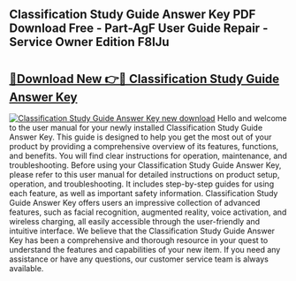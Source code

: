 ## Classification Study Guide Answer Key PDF Download Free - Part-AgF User Guide Repair - Service Owner Edition F8IJu

# <h2><a href="http://bc89328.oget.top/?id=Classification+Study+Guide+Answer+Key">🔗Download New 👉🔴 Classification Study Guide Answer Key</a></h2>

[![Classification Study Guide Answer Key new download](https://i.imgur.com/5g1atiW.png)](http://bc89328.oget.top/?id=Classification+Study+Guide+Answer+Key)
Hello and welcome to the user manual for your newly installed Classification Study Guide Answer Key. This guide is designed to help you get the most out of your product by providing a comprehensive overview of its features, functions, and benefits. You will find clear instructions for operation, maintenance, and troubleshooting. Before using your Classification Study Guide Answer Key, please refer to this user manual for detailed instructions on product setup, operation, and troubleshooting. It includes step-by-step guides for using each feature, as well as important safety information. Classification Study Guide Answer Key offers users an impressive collection of advanced features, such as facial recognition, augmented reality, voice activation, and wireless charging, all easily accessible through the user-friendly and intuitive interface. We believe that the Classification Study Guide Answer Key has been a comprehensive and thorough resource in your quest to understand the features and capabilities of your new item. If you need any assistance or have any questions, our customer service team is always available.
